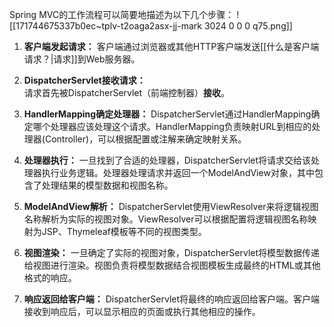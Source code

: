Spring MVC的工作流程可以简要地描述为以下几个步骤：
![[171744675337b0ec~tplv-t2oaga2asx-jj-mark 3024 0 0 0 q75.png]]
1. **客户端发起请求：** 客户端通过浏览器或其他HTTP客户端发送[[什么是客户端请求？|请求]]到Web服务器。

2. **DispatcherServlet接收请求：** 请求首先被DispatcherServlet（前端控制器）**接收**。

3. **HandlerMapping确定处理器：** DispatcherServlet通过HandlerMapping确定哪个处理器应该处理这个请求。HandlerMapping负责映射URL到相应的处理器(Controller)，可以根据配置或注解来确定映射关系。

4. **处理器执行：** 一旦找到了合适的处理器，DispatcherServlet将请求交给该处理器执行业务逻辑。处理器处理请求并返回一个ModelAndView对象，其中包含了处理结果的模型数据和视图名称。

5. **ModelAndView解析：** DispatcherServlet使用ViewResolver来将逻辑视图名称解析为实际的视图对象。ViewResolver可以根据配置将逻辑视图名称映射为JSP、Thymeleaf模板等不同的视图类型。

6. **视图渲染：** 一旦确定了实际的视图对象，DispatcherServlet将模型数据传递给视图进行渲染。视图负责将模型数据结合视图模板生成最终的HTML或其他格式的响应。

7. **响应返回给客户端：** DispatcherServlet将最终的响应返回给客户端。客户端接收到响应后，可以显示相应的页面或执行其他相应的操作。
